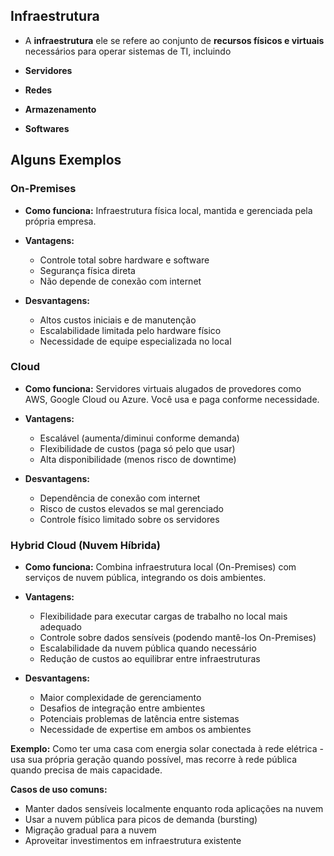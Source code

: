 ## **Infraestrutura**

- A **infraestrutura** ele se refere ao conjunto de **recursos físicos e virtuais** necessários para operar sistemas de TI, incluindo

- **Servidores**
- **Redes**
- **Armazenamento**
- **Softwares**

## Alguns Exemplos

### **On-Premises**
- **Como funciona:** Infraestrutura física local, mantida e gerenciada pela própria empresa.

- **Vantagens:**
  - Controle total sobre hardware e software
  - Segurança física direta
  - Não depende de conexão com internet
  
- **Desvantagens:**
  - Altos custos iniciais e de manutenção
  - Escalabilidade limitada pelo hardware físico
  - Necessidade de equipe especializada no local

### **Cloud**  
- **Como funciona:** Servidores virtuais alugados de provedores como AWS, Google Cloud ou Azure. Você usa e paga conforme necessidade.  

- **Vantagens:**  
  - Escalável (aumenta/diminui conforme demanda)  
  - Flexibilidade de custos (paga só pelo que usar)  
  - Alta disponibilidade (menos risco de downtime) 

- **Desvantagens:**  
  - Dependência de conexão com internet  
  - Risco de custos elevados se mal gerenciado  
  - Controle físico limitado sobre os servidores  

### **Hybrid Cloud (Nuvem Híbrida)**
- **Como funciona:** Combina infraestrutura local (On-Premises) com serviços de nuvem pública, integrando os dois ambientes.

- **Vantagens:**
  - Flexibilidade para executar cargas de trabalho no local mais adequado
  - Controle sobre dados sensíveis (podendo mantê-los On-Premises)
  - Escalabilidade da nuvem pública quando necessário
  - Redução de custos ao equilibrar entre infraestruturas

- **Desvantagens:**
  - Maior complexidade de gerenciamento
  - Desafios de integração entre ambientes
  - Potenciais problemas de latência entre sistemas
  - Necessidade de expertise em ambos os ambientes

**Exemplo:** Como ter uma casa com energia solar conectada à rede elétrica - usa sua própria geração quando possível, mas recorre à rede pública quando precisa de mais capacidade.

**Casos de uso comuns:**
- Manter dados sensíveis localmente enquanto roda aplicações na nuvem
- Usar a nuvem pública para picos de demanda (bursting)
- Migração gradual para a nuvem
- Aproveitar investimentos em infraestrutura existente